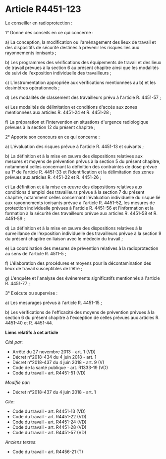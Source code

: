 # Article R4451-123

Le conseiller en radioprotection : 

1° Donne des conseils en ce qui concerne : 

a) La conception, la modification ou l'aménagement des lieux de travail et des dispositifs de sécurité destinés à prévenir
les risques liés aux rayonnements ionisants ; 

b) Les programmes des vérifications des équipements de travail et des lieux de travail prévues à la section 6 au présent
chapitre ainsi que les modalités de suivi de l'exposition individuelle des travailleurs ; 

c) L'instrumentation appropriée aux vérifications mentionnées au b) et les dosimètres opérationnels ; 

d) Les modalités de classement des travailleurs prévu à l'article R. 4451-57 ; 

e) Les modalités de délimitation et conditions d'accès aux zones mentionnées aux articles R. 4451-24 et R. 4451-28 ; 

f) La préparation et l'intervention en situations d'urgence radiologique prévues à la section 12 du présent chapitre ; 

2° Apporte son concours en ce qui concerne : 

a) L'évaluation des risques prévue à l'article R. 4451-13 et suivants ; 

b) La définition et à la mise en œuvre des dispositions relatives aux mesures et moyens de prévention prévus à la section 5
du présent chapitre, notamment celles concernant la définition des contraintes de dose prévue au 1° de l'article R. 4451-33
et l'identification et la délimitation des zones prévues aux articles R. 4451-22 et R. 4451-26 ; 

c) La définition et à la mise en œuvre des dispositions relatives aux conditions d'emploi des travailleurs prévue à la
section 7 du présent chapitre, notamment celles concernant l'évaluation individuelle du risque lié aux rayonnements ionisants
prévue à l'article R. 4451-52, les mesures de protection individuelle prévues à l'article R. 4451-56 et l'information et la
formation à la sécurité des travailleurs prévue aux articles R. 4451-58 et R. 4451-59 ; 

d) La définition et à la mise en œuvre des dispositions relatives à la surveillance de l'exposition individuelle des
travailleurs prévue à la section 9 du présent chapitre en liaison avec le médecin du travail ; 

e) La coordination des mesures de prévention relatives à la radioprotection au sens de l'article R. 4511-5 ; 

f) L'élaboration des procédures et moyens pour la décontamination des lieux de travail susceptibles de l'être ; 

g) L'enquête et l'analyse des événements significatifs mentionnés à l'article R. 4451-77 ; 

3° Exécute ou supervise : 

a) Les mesurages prévus à l'article R. 4451-15 ; 

b) Les vérifications de l'efficacité des moyens de prévention prévues à la section 6 du présent chapitre à l'exception de
celles prévues aux articles R. 4451-40 et R. 4451-44.

**Liens relatifs à cet article**

_Cité par_:

  - Arrêté du 27 novembre 2013 - art. 1 (VD)
  - Décret n°2018-434 du 4 juin 2018 - art. 1
  - Décret n°2018-437 du 4 juin 2018 - art. 9 (V)
  - Code de la santé publique - art. R1333-19 (VD)
  - Code du travail - art. R4451-51 (VD)

_Modifié par_:

  - Décret n°2018-437 du 4 juin 2018 - art. 1

_Cite_:

  - Code du travail - art. R4451-13 (VD)
  - Code du travail - art. R4451-22 (VD)
  - Code du travail - art. R4451-24 (VD)
  - Code du travail - art. R4451-28 (VD)
  - Code du travail - art. R4451-57 (VD)

_Anciens textes_:

  - Code du travail - art. R4456-21 (T)
